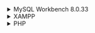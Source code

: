 <details>
  <summary>MySQL Workbench 8.0.33 </summary>
  https://dev.mysql.com/downloads/workbench/
</details>

<details>
  <summary>XAMPP</summary>
  
</details>

<details>
  <summary>PHP</summary>
  
</details>
